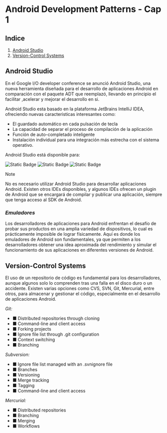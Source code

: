 # Android Development Patterns - Cap 1

## Indice

1. [Android Studio](#android-studio)
2. [Version-Control Systems](#version-control-systems)

## Android Studio
En el Google I/O developer conference se anunció Android Studio, una nueva herramienta diseñada para el desarrollo de aplicaciones Android en comparación con el paquete ADT que reemplazó, llevando en principio el facilitar ,acelerar y mejorar el desarrollo en si.

Android Studio esta basado en la plataforma JetBrains IntelliJ IDEA, ofreciendo nuevas caracteristicas interesantes como:

- El guardado automático en cada pulsación de tecla
- La capacidad de separar el proceso de compilación de la aplicación 
- Función de auto-completado inteligente
- Instalación individual para una integración más estrecha con el sistema operativo.

Android Studio está disponible para:

![Static Badge](https://img.shields.io/badge/Windows%20-%2354C6B8?style=for-the-badge)
![Static Badge](https://img.shields.io/badge/Linux%20-%23C398C8?style=for-the-badge)
![Static Badge](https://img.shields.io/badge/OS_X%20-%2383BD86?style=for-the-badge)

>[!NOTE]
> No es necesario utilizar Android Studio para desarrollar aplicaciones Android. Existen otros IDEs disponibles, y algunos IDEs ofrecen un plugin de Android que se encargará de compilar y publicar una aplicación, siempre que tenga acceso al SDK de Android.

### _Emuladores_
Los desarrolladores de aplicaciones para Android enfrentan el desafío de probar sus productos en una amplia variedad de dispositivos, lo cual es prácticamente imposible de lograr físicamente. Aquí es donde los emuladores de Android son fundamentales, ya que permiten a los desarrolladores obtener una idea aproximada del rendimiento y simular el funcionamiento de sus aplicaciones en diferentes versiones de Android.

## Version-Control Systems
El uso de un repositorio de código es fundamental para los desarrolladores, aunque algunos solo lo comprenden tras una falla en el disco duro o un accidente. Existen varias opciones como CVS, SVN, Git, Mercurial, entre otros, para almacenar y gestionar el código, especialmente en el desarrollo de aplicaciones Android.

_Git:_

- ■ Distributed repositories through cloning
- ■ Command-line and client access
- ■ Forking projects
- ■ Ignore file list through .git configuration
- ■ Context switching
- ■ Branching

_Subversion:_

- ■ Ignore file list managed with an .svnignore file
- ■ Branches
- ■ Versioning
- ■ Merge tracking
- ■ Tagging
- ■ Command-line and client access

_Mercurial:_

- ■ Distributed repositories
- ■ Branching
- ■ Merging
- ■ Workflows
